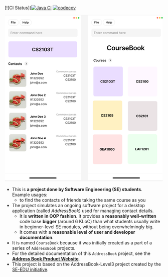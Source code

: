 [![CI Status]([![Java CI](https://github.com/AY2526S1-CS2103T-F10-2/tp/actions/workflows/gradle.yml/badge.svg)](https://github.com/AY2526S1-CS2103T-F10-2/tp/actions/workflows/gradle.yml)
[![codecov](https://codecov.io/gh/AY2526S1-CS2103T-F10-2/tp/branch/master/graph/badge.svg?token=UAX1HBG4BO)](https://codecov.io/gh/AY2526S1-CS2103T-F10-2/tp)

![Ui](docs/images/Ui.png)

* This is **a project done by Software Engineering (SE) students**.<br>
  Example usages:
  * to find the contacts of friends taking the same course as you
* The project simulates an ongoing software project for a desktop application (called _AddressBook_) used for managing contact details.
  * It is **written in OOP fashion**. It provides a **reasonably well-written** code base **bigger** (around 6 KLoC) than what students usually write in beginner-level SE modules, without being overwhelmingly big.
  * It comes with a **reasonable level of user and developer documentation**.
* It is named `CourseBook` because it was initially created as a part of a series of `AddressBook` projects.
* For the detailed documentation of this `AddressBook` project, see the **[Address Book Product Website](https://se-education.org/addressbook-level3)**.
* This project is based on the AddressBook-Level3 project created by the [SE-EDU initiative](https://se-education.org).

